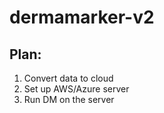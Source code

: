 # dermamarker-v2

## Plan:

1. Convert data to cloud
2. Set up AWS/Azure server
3. Run DM on the server
